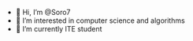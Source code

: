 - 👋 Hi, I’m @Soro7
- 👀 I’m interested in computer science and algorithms
- 🌱 I’m currently ITE student

<!---
Soro7/Soro7 is a ✨ special ✨ repository because its `README.md` (this file) appears on your GitHub profile.
You can click the Preview link to take a look at your changes.
--->

